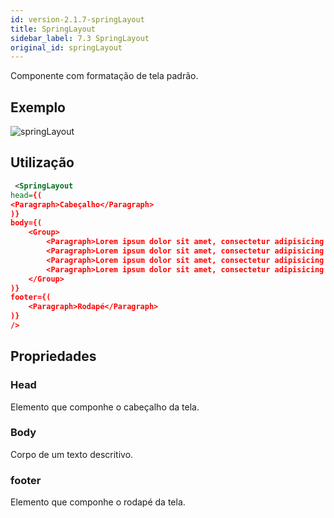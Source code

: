 ```yaml
---
id: version-2.1.7-springLayout
title: SpringLayout
sidebar_label: 7.3 SpringLayout
original_id: springLayout
---
```


Componente com formatação de tela padrão.

## Exemplo

![springLayout](assets/old_versions/springLayout.png)

## Utilização 

```xml
 <SpringLayout
head={(
<Paragraph>Cabeçalho</Paragraph>
)}
body={(
    <Group>
        <Paragraph>Lorem ipsum dolor sit amet, consectetur adipisicing elit. Accusamus, ad aliquam amet animi aut beatae blanditiis consequatur dignissimos earum ex fugiat illum nulla placeat quae quos repellat tenetur? Dicta, earum?</Paragraph>
        <Paragraph>Lorem ipsum dolor sit amet, consectetur adipisicing elit. Accusamus, ad aliquam amet animi aut beatae blanditiis consequatur dignissimos earum ex fugiat illum nulla placeat quae quos repellat tenetur? Dicta, earum?</Paragraph>
        <Paragraph>Lorem ipsum dolor sit amet, consectetur adipisicing elit. Accusamus, ad aliquam amet animi aut beatae blanditiis consequatur dignissimos earum ex fugiat illum nulla placeat quae quos repellat tenetur? Dicta, earum?</Paragraph>
        <Paragraph>Lorem ipsum dolor sit amet, consectetur adipisicing elit. Accusamus, ad aliquam amet animi aut beatae blanditiis consequatur dignissimos earum ex fugiat illum nulla placeat quae quos repellat tenetur? Dicta, earum?</Paragraph>
    </Group>
)}
footer={(
    <Paragraph>Rodapé</Paragraph>
)}
/>
```


## Propriedades

### Head

Elemento que componhe o cabeçalho da tela.

### Body

Corpo de um texto descritivo. 

### footer
Elemento que componhe o rodapé da tela. 